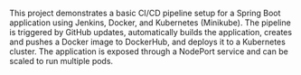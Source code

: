 This project demonstrates a basic CI/CD pipeline setup for a Spring Boot application using Jenkins, Docker, and Kubernetes (Minikube). The pipeline is triggered by GitHub updates, automatically builds the application, creates and pushes a Docker image to DockerHub, and deploys it to a Kubernetes cluster. The application is exposed through a NodePort service and can be scaled to run multiple pods.